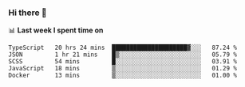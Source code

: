 ### Hi there 👋

<!--
**DBvc/DBvc** is a ✨ _special_ ✨ repository because its `README.md` (this file) appears on your GitHub profile.

Here are some ideas to get you started:

- 🔭 I’m currently working on ...
- 🌱 I’m currently learning ...
- 👯 I’m looking to collaborate on ...
- 🤔 I’m looking for help with ...
- 💬 Ask me about ...
- 📫 How to reach me: ...
- 😄 Pronouns: ...
- ⚡ Fun fact: ...
-->

📊 **Last week I spent time on**
<!--START_SECTION:waka-->
```text
TypeScript   20 hrs 24 mins  █████████████████████▓░░░   87.24 % 
JSON         1 hr 21 mins    █▒░░░░░░░░░░░░░░░░░░░░░░░   05.79 % 
SCSS         54 mins         █░░░░░░░░░░░░░░░░░░░░░░░░   03.91 % 
JavaScript   18 mins         ▒░░░░░░░░░░░░░░░░░░░░░░░░   01.29 % 
Docker       13 mins         ▒░░░░░░░░░░░░░░░░░░░░░░░░   01.00 % 
```
<!--END_SECTION:waka-->
